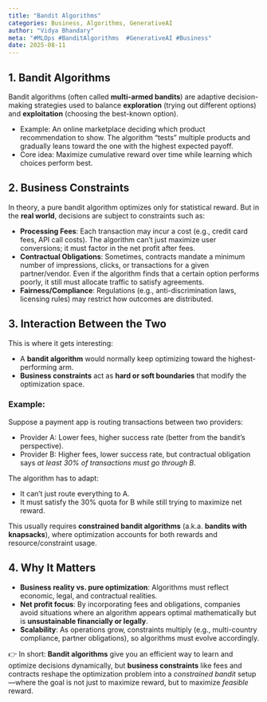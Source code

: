 ```yaml
---
title: "Bandit Algorithms"
categories: Business, Algorithms, GenerativeAI
author: "Vidya Bhandary"
meta: "#MLOps #BanditAlgorithms  #GenerativeAI #Business"
date: 2025-08-11
---
```


## 1. **Bandit Algorithms**

Bandit algorithms (often called **multi-armed bandits**) are adaptive decision-making strategies used to balance **exploration** (trying out different options) and **exploitation** (choosing the best-known option).

* Example: An online marketplace deciding which product recommendation to show. The algorithm “tests” multiple products and gradually leans toward the one with the highest expected payoff.
* Core idea: Maximize cumulative reward over time while learning which choices perform best.


## 2. **Business Constraints**

In theory, a pure bandit algorithm optimizes only for statistical reward. But in the **real world**, decisions are subject to constraints such as:

* **Processing Fees**: Each transaction may incur a cost (e.g., credit card fees, API call costs). The algorithm can’t just maximize user conversions; it must factor in the net profit after fees.
* **Contractual Obligations**: Sometimes, contracts mandate a minimum number of impressions, clicks, or transactions for a given partner/vendor. Even if the algorithm finds that a certain option performs poorly, it still must allocate traffic to satisfy agreements.
* **Fairness/Compliance**: Regulations (e.g., anti-discrimination laws, licensing rules) may restrict how outcomes are distributed.


## 3. **Interaction Between the Two**

This is where it gets interesting:

* A **bandit algorithm** would normally keep optimizing toward the highest-performing arm.
* **Business constraints** act as **hard or soft boundaries** that modify the optimization space.

### Example:

Suppose a payment app is routing transactions between two providers:

* Provider A: Lower fees, higher success rate (better from the bandit’s perspective).
* Provider B: Higher fees, lower success rate, but contractual obligation says *at least 30% of transactions must go through B*.

The algorithm has to adapt:

* It can’t just route everything to A.
* It must satisfy the 30% quota for B while still trying to maximize net reward.

This usually requires **constrained bandit algorithms** (a.k.a. **bandits with knapsacks**), where optimization accounts for both rewards and resource/constraint usage.


## 4. **Why It Matters**

* **Business reality vs. pure optimization**: Algorithms must reflect economic, legal, and contractual realities.
* **Net profit focus**: By incorporating fees and obligations, companies avoid situations where an algorithm appears optimal mathematically but is **unsustainable financially or legally**.
* **Scalability**: As operations grow, constraints multiply (e.g., multi-country compliance, partner obligations), so algorithms must evolve accordingly.

👉 In short:
**Bandit algorithms** give you an efficient way to learn and optimize decisions dynamically, but **business constraints** like fees and contracts reshape the optimization problem into a *constrained bandit* setup—where the goal is not just to maximize reward, but to maximize *feasible* reward.

